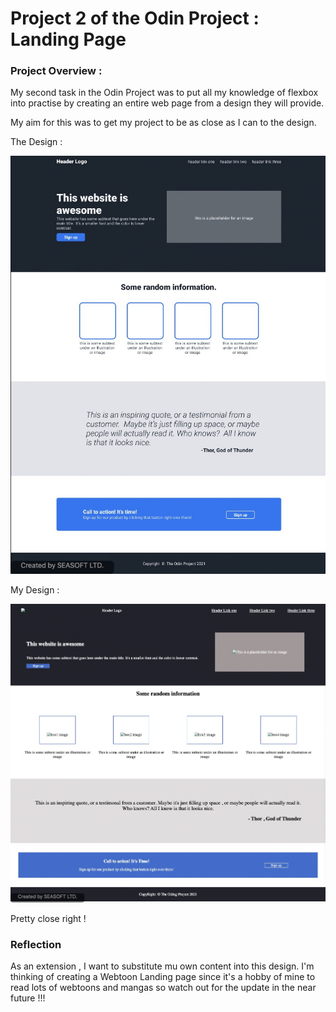# Project 2 of the Odin Project : Landing Page


### Project Overview : 

My second task in the Odin Project was to put all my knowledge of flexbox into practise by creating an entire web page from a design they will provide. 

My aim for this was to get my project to be as close as I can to the design.


The Design : 

![Odin's Design, LandingPage](./images/Odin_Design%201.jpeg)




My Design : 

![My Design, LandingPage](./images/My_Design%202.jpeg)


Pretty close right ! 

### Reflection 

As an extension , I want to substitute mu own content into this design. I'm thinking of creating a Webtoon Landing page since it's a hobby of mine to read lots of webtoons and mangas so watch out for the update in the near future !!! 